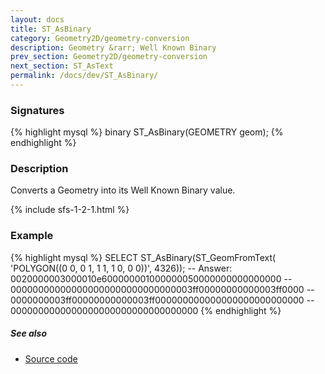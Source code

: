 ```yaml
---
layout: docs
title: ST_AsBinary
category: Geometry2D/geometry-conversion
description: Geometry &rarr; Well Known Binary
prev_section: Geometry2D/geometry-conversion
next_section: ST_AsText
permalink: /docs/dev/ST_AsBinary/
---
```


### Signatures

{% highlight mysql %}
binary ST_AsBinary(GEOMETRY geom);
{% endhighlight %}

### Description

Converts a Geometry into its Well Known Binary value.

{% include sfs-1-2-1.html %}

### Example

{% highlight mysql %}
SELECT ST_AsBinary(ST_GeomFromText(
    'POLYGON((0 0, 0 1, 1 1, 1 0, 0 0))', 4326));
-- Answer: 0020000003000010e600000001000000050000000000000000
--    000000000000000000000000000000003ff00000000000003ff0000
--    0000000003ff00000000000003ff000000000000000000000000000
--    0000000000000000000000000000000000
{% endhighlight %}

##### See also

* <a href="https://github.com/irstv/H2GIS/blob/master/h2spatial/src/main/java/org/h2gis/h2spatial/internal/function/spatial/convert/ST_AsBinary.java" target="_blank">Source code</a>
